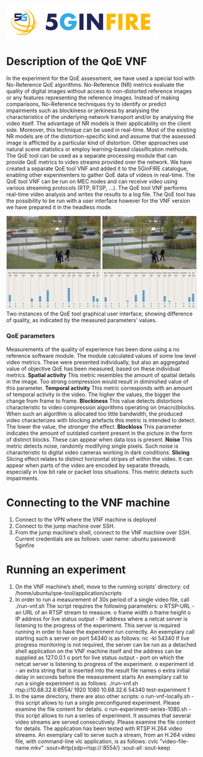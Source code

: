 <!-- TITLE: Robotview 5G -->
<!-- SUBTITLE: Using the RobotView5G QoE VNF -->
![5 Ginfire Logo 3](/uploads/5-ginfire-logo-3.png "5 Ginfire Logo 3")
# Description of the QoE VNF
In the experiment for the QoE assessment, we have used a special tool with No-Reference QoE algorithms. No-Reference (NR) metrics evaluate the quality of digital images without access to non-distorted reference images or any features representing the reference images. Instead of making comparisons, No-Reference techniques try to identify or predict impairments such as blockiness or jerkiness by analysing the characteristics of the underlying network transport and/or by analysing the video itself. The advantage of NR models is their applicability on the client side. Moreover, this technique can be used in real-time. Most of the existing NR models are of the distortion-specific kind and assume that the assessed image is afflicted by a particular kind of distortion. Other approaches use natural scene statistics or employ learning-based classification methods.
The QoE tool can be used as a separate processing module that can provide QoE metrics to video streams provided over the network. We have created a separate QoE tool VNF and added it to the 5GinFIRE catalogue, enabling other experimenters to gather QoE data of videos in real-time. The QoE tool VNF can be run on MEC nodes and can receive video using various streaming protocols (RTP, RTSP, …). The QoE tool VNF performs real-time video analysis and writes the results to a log file. The QoE tool has the possibility to be run with a user interface however for the VNF version we have prepared it in the headless mode.

![Robotview Pic 1](/uploads/robot-view-5-g/robotview-pic-1.jpg "Robotview Pic 1")
Two instances of the QoE tool graphical user interface, showing difference of quality, as indicated by the measured parameters' values.

### QoE parameters
Measurements of the quality of experience has been done using a no reference software module. The module calculated values of some low level video metrics. These were presented individually, but also an aggregated value of objective QoE has been measured, based on these individual metrics.
**Spatial activity**
This metric resembles the amount of spatial details in the image. Too strong compression would result in diminished value of this parameter.
**Temporal activity**
This metric corresponds with an amount of temporal activity in the video. The higher the values, the bigger the change from frame to frame.
**Blockiness**
This value detects distortions characteristic to video compression algorithms operating on (macro)blocks. When such an algorithm is allocated too little bandwidth, the produced video characterizes with blocking artefacts this metric is intended to detect. The lower the value, the stronger the effect.
**Blockloss**
This parameter indicates the amount of outdated content present in the picture in the form of distinct blocks. These can appear when data loss is present.
**Noise**
This metric detects noise, randomly modifying single pixels. Such noise is characteristic to digital video cameras working in dark conditions.
**Slicing**
Slicing effect relates to distinct horizontal stripes of within the video. It can appear when parts of the video are encoded by separate threads, especially in low bit rate or packet loss situations. This metric detects such impairments.

# Connecting to the VNF machine
1.	Connect to the VPN where the VNF machine is deployed
2.	Connect to the jump machine over SSH.
3.	From the jump machine’s shell, connect to the VNF machine over SSH. Current credentials are as follows:
	user name: ubuntu
	password: 5ginfire

# Running an experiment
1.	On the VNF machine’s shell, move to the running scripts’ directory:
cd /home/ubuntu/qoe-tool/application/scripts
2.	In order to run a measurement of 30s period of a single video file, call
./run-vnf.sh
The script requires the following parameters:
o	RTSP-URL - an URL of an RTSP stream to measure.
o	frame width
o	frame height
o	IP address for live status output - IP address where a netcat server is listening to the progress of the experiment. This server is required running in order to have the experiment run correctly. An exemplary call starting such a server on port 54340 is as follows:
nc -kl 54340
If live progress monitoring is not required, the server can be run as a detached shell application on the VNF machine itself and the address can be supplied as 127.0.0.1
o	port for live status output - port on which the netcat server is listening to progress of the experiment.
o	experiment id - an extra string that is inserted into the result file names
o	extra initial delay in seconds before the measurement starts
An exemplary call to run a single experiment is as follows:
./run-vnf.sh rtsp://10.68.32.6:8554/ 1920 1080 10.68.32.6 54340 test-experiment 1
3.	In the same directory, there are also other scripts:
o	run-vnf-locally.sh - this script allows to run a single preconfigured experiment. Please examine the file content for details.
o	run-experiment-series-1080.sh - this script allows to run a series of experiment. It assumes that several video streams are served consecutively. Please examine the file content for details.
The application has been tested with RTSP H.264 video streams. An exemplary call to serve such a stream, from an H.264 video file, with command-line vlc application, is as follows:
cvlc "video-file-name.mkv" :sout=#rtp{sdp=rtsp://:8554/} :sout-all :sout-keep

